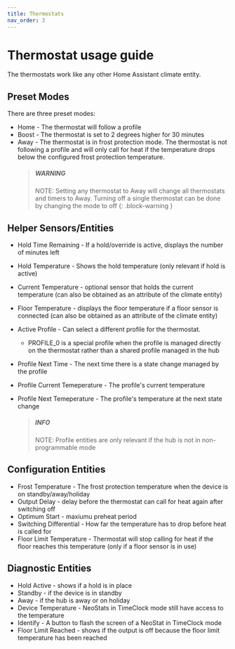 ```yaml
---
title: Thermostats
nav_order: 3
---
```


# Thermostat usage guide

The thermostats work like any other Home Assistant climate entity.

## Preset Modes

There are three preset modes:

- Home - The thermostat will follow a profile
- Boost - The thermostat is set to 2 degrees higher for 30 minutes
- Away - The thermostat is in frost protection mode. The thermostat is not following a profile and will only call for heat if the temperature drops below the configured frost protection temperature.
  > ##### WARNING
  >
  > NOTE: Setting any thermostat to Away will change all thermostats and timers to Away. Turning off a single thermostat can be done by changing the mode to off
  > {: .block-warning }

## Helper Sensors/Entities

- Hold Time Remaining - If a hold/override is active, displays the number of minutes left
- Hold Temperature - Shows the hold temperature (only relevant if hold is active)
- Current Temperature - optional sensor that holds the current temperature (can also be obtained as an attribute of the climate entity)
- Floor Temperature - displays the floor temperature if a floor sensor is connected (can also be obtained as an attribute of the climate entity)
- Active Profile - Can select a different profile for the thermostat.
  - PROFILE_0 is a special profile when the profile is managed directly on the thermostat rather than a shared profile managed in the hub
- Profile Next Time - The next time there is a state change managed by the profile
- Profile Current Temeperature - The profile's current temperature
- Profile Next Temeperature - The profile's temperature at the next state change

  > ##### INFO
  >
  > NOTE: Profile entities are only relevant if the hub is not in non-programmable mode

## Configuration Entities

- Frost Temperature - The frost protection temperature when the device is on standby/away/holiday
- Output Delay - delay before the thermostat can call for heat again after switching off
- Optimum Start - maxiumu preheat period
- Switching Differential - How far the temperature has to drop before heat is called for
- Floor Limit Temperature - Thermostat will stop calling for heat if the floor reaches this temperature (only if a floor sensor is in use)

## Diagnostic Entities

- Hold Active - shows if a hold is in place
- Standby - if the device is in standby
- Away - if the hub is away or on holiday
- Device Temperature - NeoStats in TimeClock mode still have access to the temperature
- Identify - A button to flash the screen of a NeoStat in TimeClock mode
- Floor Limit Reached - shows if the output is off because the floor limit temperature has been reached
